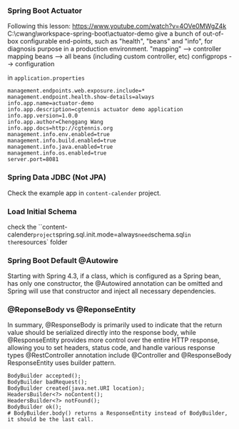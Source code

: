 ### Spring Boot Actuator
Following this lesson: https://www.youtube.com/watch?v=4OVe0MWgZ4k
C:\cwang\workspace-spring-boot\actuator-demo
give a bunch of out-of-box configurable end-points, such as "health", "beans" and "info", for diagnosis purpose in a production environment.
"mapping" --> controller mapping
beans --> all beans (including custom controller, etc)
configprops --> configuration

in `application.properties`
```
management.endpoints.web.exposure.include=*
management.endpoint.health.show-details=always
info.app.name=actuator-demo
info.app.description=cgtennis actuator demo application
info.app.version=1.0.0
info.app.author=Chenggang Wang
info.app.docs=http://cgtennis.org
management.info.env.enabled=true
management.info.build.enabled=true
management.info.java.enabled=true
management.info.os.enabled=true
server.port=8081
```

### Spring Data JDBC (Not JPA)
Check the example app in `content-calender` project.


### Load Initial Schema
check the ``content-calender` project
`spring.sql.init.mode=always`
need `schema.sql` in the `resources` folder


### Spring Boot Default @Autowire
Starting with Spring 4.3, if a class, which is configured as a Spring bean, has only one constructor, the @Autowired annotation can be omitted and Spring will use that constructor and inject all necessary dependencies.

### @ReponseBody vs @ReponseEntity
In summary, @ResponseBody is primarily used to indicate that the return value should be serialized directly into the response body, while @ResponseEntity provides more control over the entire HTTP response, allowing you to set headers, status code, and handle various response types
@RestController annotation include @Controller and @ResponseBody
ResponseEntity uses builder pattern.
```
BodyBuilder accepted();
BodyBuilder badRequest();
BodyBuilder created(java.net.URI location);
HeadersBuilder<?> noContent();
HeadersBuilder<?> notFound();
BodyBuilder ok();
# BodyBuilder.body() returns a ResponseEntity instead of BodyBuilder, it should be the last call.
```